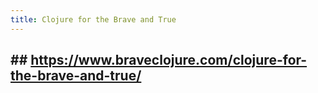 ```yaml
---
title: Clojure for the Brave and True
---
```


## ## https://www.braveclojure.com/clojure-for-the-brave-and-true/
